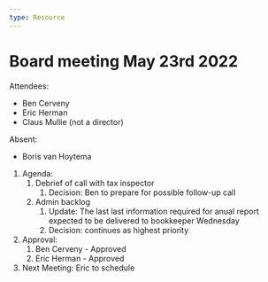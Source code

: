 ```yaml
---
type: Resource
---
```


# Board meeting May 23rd 2022

Attendees:

* Ben Cerveny
* Eric Herman
* Claus Mullie (not a director)

Absent:

* Boris van Hoytema

1. Agenda:
   1. Debrief of call with tax inspector
      1. Decision: Ben to prepare for possible follow-up call
   2. Admin backlog
      1. Update: The last last information required for anual report expected to be delivered to bookkeeper Wednesday
      2. Decision: continues as highest priority
2. Approval:
   1. Ben Cerveny - Approved
   2. Eric Herman - Approved
   <!-- 3. Boris van Hoytema - -->
3. Next Meeting: Eric to schedule

